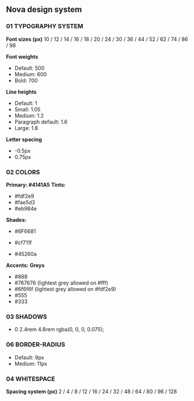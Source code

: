 ## Nova design system

### 01 TYPOGRAPHY SYSTEM

**Font sizes (px)**
10 / 12 / 14 / 16 / 18 / 20 / 24 / 30 / 36 / 44 / 52 / 62 / 74 / 86 / 98

**Font weights**

- Default: 500
- Medium: 600
- Bold: 700

**Line heights**

- Default: 1
- Small: 1.05
- Medium: 1.2
- Paragraph default: 1.6
- Large: 1.8

**Letter spacing**

- -0.5px
- 0.75px

### 02 COLORS

**Primary: #4141A5**
**Tints:**

- #fdf2e9
- #fae5d3
- #eb984e

**Shades:**

- #6F6681

- #cf711f
- #45260a

**Accents:**
**Greys**

- #888
- #767676 (lightest grey allowed on #fff)
- #6f6f6f (lightest grey allowed on #fdf2e9)
- #555
- #333

### 03 SHADOWS

- 0 2.4rem 4.8rem rgba(0, 0, 0, 0.075);

### 06 BORDER-RADIUS

- Default: 9px
- Medium: 11px

### 04 WHITESPACE

**Spacing system (px)**
2 / 4 / 8 / 12 / 16 / 24 / 32 / 48 / 64 / 80 / 96 / 128

